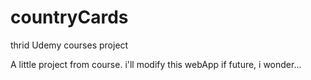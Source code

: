 # countryCards
thrid Udemy courses project


A little project from course. i'll modify this webApp if future, i wonder...
